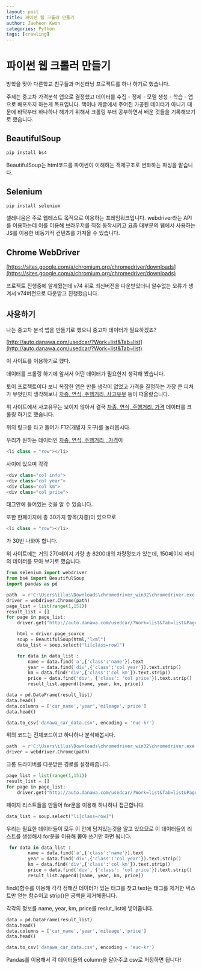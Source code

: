 ```yaml
---
layout: post
title: 파이썬 웹 크롤러 만들기
author: Jaeheon Kwon
categories: Python
tags: [crawling]
---
```



# **파이썬 웹 크롤러** **만들기**

방학을 맞아 다른학교 친구들과 머신러닝 프로젝트를 하나 하기로 했습니다. 

주제는 중고차 가격분석 앱으로 결정했고 데이터를 수집 - 정제 - 모델 생성 - 학습 - 앱으로 배포까지 하는게 목표입니다. 책이나 캐글에서 주어진 가공된 데이터가 아니기 때문에 바닥부터 하나하나 해가기 위해서 크롤링 부터 공부하면서 배운 것들을 기록해보기로 했습니다.



## BeautifulSoup

```python
pip install bs4
```

BeautifulSoup는 html코드를 파이썬이 이해하는 객체구조로 변화하는 파싱을 맡습니다.

## Selenium

```python
pip install selenium
```

셀레니움은 주로 웹테스트 목적으로 이용하는 프레임워크입니다. webdriver라는 API를 이용하는데 이를 이용해 브라우저를 직접 동작시키고 요즘 대부분의 웹에서 사용하는 JS를 이용한 비동기적 컨텐츠를 가져올 수 있습니다.

## Chrome WebDriver

[https://sites.google.com/a/chromium.org/chromedriver/downloads](https://sites.google.com/a/chromium.org/chromedriver/downloads)

프로젝트 진행중에 알게됬는데 v74 위로 최신버전을 다운받았더니 알수없는 오류가 생겨서 v74버전으로 다운받고 진행했습니다.



## 사용하기

나는 중고차 분석 앱을 만들기로 했으니 중고차 데이터가 필요하겠죠?

[http://auto.danawa.com/usedcar/?Work=list&Tab=list](http://auto.danawa.com/usedcar/?Work=list&Tab=list)

이 사이트를 이용하기로 했다.

데이터를 크롤링 하기에 앞서서 어떤 데이터가 필요한지 생각해 봤습니다.

토이 프로젝트이다 보니 복잡한 앱은 만들 생각이 없었고 가격을 결정하는 가장 큰 피쳐가 무엇인지 생각해보니 <u>차종, 연식, 주행거리, 사고유무</u> 등이 떠올랐습니다.

위 사이트에서 사고유무는 보이지 않아서  결국 <u>차종, 연식, 주행거리, 가격</u> 데이터를 크롤링 하기로 했습니다.

위의 링크를 타고 들어가 F12(개발자 도구)를 눌러봅시다.

우리가 원하는 데이터인 <u>차종, 연식, 주행거리 , 가격</u>이

```python
<li class = "row"></li>
```

사이에 있으며 각각

```python
<div class="col info">
<div class="col year">
<div class="col km">
<div class="col price">
```

태그안에 들어있는 것을 알 수 있습니다.

또한 한페이지에 총 30가지 항목(차종)이 있으므로

```python
<li class = "row"></li>
```

가 30번 나와야 합니다.



위 사이트에는 거의 270페이지 가량 총 8200대의 차량정보가 있는데, 150페이지 까지의 데이터를 모아 보기로 했습니다.

```python
from selenium import webdriver
from bs4 import BeautifulSoup
import pandas as pd

path  = r'C:\Users\illus\Downloads\chromedriver_win32\chromedriver.exe'
driver = webdriver.Chrome(path)
page_list = list(range(1,151))
result_list = []
for page in page_list:
    driver.get("http://auto.danawa.com/usedcar/?Work=list&Tab=list&Page={}&Brand=&Series=&Model=".format(page))

    html = driver.page_source
    soup = BeautifulSoup(html,"lxml")
    data_list = soup.select("li[class=row]")

    for data in data_list :
        name = data.find('a',{'class':'name'}).text
        year = data.find('div',{'class':'col year'}).text.strip()
        km = data.find('div',{'class':'col km'}).text.strip()
        price = data.find('div', {'class': 'col price'}).text.strip()
        result_list.append([name, year, km, price])

data = pd.DataFrame(result_list)
data.head()
data.columns = ['car_name','year','mileage','price']
data.head()

data.to_csv('danawa_car_data.csv', encoding = 'euc-kr')
```

위의 코드는 전체코드이고 하나하나 분석해봅시다.

```python
path  = r'C:\Users\illus\Downloads\chromedriver_win32\chromedriver.exe'
driver = webdriver.Chrome(path)
```

크롬 드라이버를 다운받은 경로를 설정해줍니다.

```python
page_list = list(range(1,151))
result_list = []
for page in page_list:
    driver.get("http://auto.danawa.com/usedcar/?Work=list&Tab=list&Page={}&Brand=&Series=&Model=".format(page))
```

페이지 리스트들을 만들어 for문을 이용해 하나하나 접근합니다.

```python
data_list = soup.select("li[class=row]")
```

우리는 필요한 데이터들이 모두 이 안에 담겨있는것을 알고 있으므로 이 데이터들의 리스트를 생성해서 for문을 이용해 뽑아 쓰기만 하면 됩니다.

```python
 for data in data_list :
        name = data.find('a',{'class':'name'}).text
        year = data.find('div',{'class':'col year'}).text.strip()
        km = data.find('div',{'class':'col km'}).text.strip()
        price = data.find('div', {'class': 'col price'}).text.strip()
        result_list.append([name, year, km, price])

```

find()함수를 이용해 각각 정해진 데이터가 있는 태그를 찾고 text는 태그를 제거한 텍스트만 얻는 함수이고 strip()은 공백을 제거해줍니다.

각각의 정보를 name, year, km, price를 reslut_list에 넣어줍니다.

```python
data = pd.DataFrame(result_list)
data.head()
data.columns = ['car_name','year','mileage','price']
data.head()

data.to_csv('danawa_car_data.csv', encoding = 'euc-kr')
```

Pandas를 이용해서 각 데이터들의 column을 달아주고 csv로 저장하면 됩니다!
